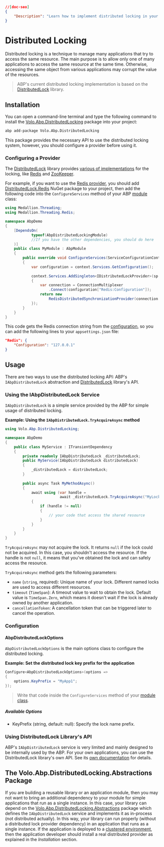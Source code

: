 ```json
//[doc-seo]
{
    "Description": "Learn how to implement distributed locking in your applications using ABP Framework, ensuring safe access to shared resources without conflicts."
}
```

# Distributed Locking
Distributed locking is a technique to manage many applications that try to access the same resource. The main purpose is to allow only one of many applications to access the same resource at the same time. Otherwise, accessing the same object from various applications may corrupt the value of the resources. 

> ABP's current distributed locking implementation is based on the [DistributedLock](https://github.com/madelson/DistributedLock) library.

## Installation

You can open a command-line terminal and type the following command to install the [Volo.Abp.DistributedLocking](https://www.nuget.org/packages/Volo.Abp.DistributedLocking) package into your project:

````bash
abp add-package Volo.Abp.DistributedLocking
````

This package provides the necessary API to use the distributed locking system, however, you should configure a provider before using it.

### Configuring a Provider

The [DistributedLock](https://github.com/madelson/DistributedLock) library provides [various of implementations](https://github.com/madelson/DistributedLock#implementations) for the locking, like [Redis](https://github.com/madelson/DistributedLock/blob/master/docs/DistributedLock.Redis.md) and [ZooKeeper](https://github.com/madelson/DistributedLock/blob/master/docs/DistributedLock.ZooKeeper.md).

For example, if you want to use the [Redis provider](https://github.com/madelson/DistributedLock/blob/master/docs/DistributedLock.Redis.md), you should add [DistributedLock.Redis](https://www.nuget.org/packages/DistributedLock.Redis) NuGet package to your project, then add the following code into the `ConfigureServices` method of your ABP [module](../architecture/modularity/basics.md) class:

````csharp
using Medallion.Threading;
using Medallion.Threading.Redis;

namespace AbpDemo
{
    [DependsOn(
            typeof(AbpDistributedLockingModule)
            //If you have the other dependencies, you should do here
    )]
    public class MyModule : AbpModule
    {
        public override void ConfigureServices(ServiceConfigurationContext context)
        {
            var configuration = context.Services.GetConfiguration();
        
            context.Services.AddSingleton<IDistributedLockProvider>(sp =>
            {
                var connection = ConnectionMultiplexer
                    .Connect(configuration["Redis:Configuration"]);
                return new 
                    RedisDistributedSynchronizationProvider(connection.GetDatabase());
            });
        }
    }
}
````

This code gets the Redis connection string from the [configuration](../fundamentals/configuration.md), so you can add the following lines to your `appsettings.json` file:

````json
"Redis": {
    "Configuration": "127.0.0.1"
}
````

## Usage

There are two ways to use the distributed locking API: ABP's `IAbpDistributedLock` abstraction and [DistributedLock](https://github.com/madelson/DistributedLock) library's API.

### Using the IAbpDistributedLock Service

`IAbpDistributedLock` is a simple service provided by the ABP for simple usage of distributed locking.

**Example: Using the `IAbpDistributedLock.TryAcquireAsync` method**

````csharp
using Volo.Abp.DistributedLocking; 

namespace AbpDemo
{
    public class MyService : ITransientDependency
    {
        private readonly IAbpDistributedLock _distributedLock;
		public MyService(IAbpDistributedLock distributedLock)
        {
            _distributedLock = distributedLock;
        }
        
        public async Task MyMethodAsync()
        {
            await using (var handle = 
                         await _distributedLock.TryAcquireAsync("MyLockName"))
            {
                if (handle != null)
                {
                    // your code that access the shared resource
                }
            }   
        }
    }
}
````

`TryAcquireAsync` may not acquire the lock. It returns `null` if the lock could not be acquired. In this case, you shouldn't access the resource. If the handle is not `null`, it means that you've obtained the lock and can safely access the resource.

`TryAcquireAsync` method gets the following parameters:

* `name` (`string`, required): Unique name of your lock. Different named locks are used to access different resources.
* `timeout` (`TimeSpan`): A timeout value to wait to obtain the lock. Default value is `TimeSpan.Zero`, which means it doesn't wait if the lock is already owned by another application.
* `cancellationToken`: A cancellation token that can be triggered later to cancel the operation.

### Configuration

#### AbpDistributedLockOptions

`AbpDistributedLockOptions` is the main options class to configure the distributed locking.

**Example: Set the distributed lock key prefix for the application**

```csharp
Configure<AbpDistributedLockOptions>(options =>
{
    options.KeyPrefix = "MyApp1";
});
```

> Write that code inside the `ConfigureServices` method of your [module class](../architecture/modularity/basics.md).

##### Available Options

* KeyPrefix (string, default: null): Specify the lock name prefix.

### Using DistributedLock Library's API

ABP's `IAbpDistributedLock` service is very limited and mainly designed to be internally used by the ABP. For your own applications, you can use the DistributedLock library's own API. See its [own documentation](https://github.com/madelson/DistributedLock) for details.

## The Volo.Abp.DistributedLocking.Abstractions Package

If you are building a reusable library or an application module, then you may not want to bring an additional dependency to your module for simple applications that run as a single instance. In this case, your library can depend on the [Volo.Abp.DistributedLocking.Abstractions](https://nuget.org/packages/Volo.Abp.DistributedLocking.Abstractions) package which defines the `IAbpDistributedLock` service and implements it as in-process (not distributed actually). In this way, your library can run properly (without a distributed lock provider dependency) in an application that runs as a single instance. If the application is deployed to a [clustered environment](../../deployment/clustered-environment.md), then the application developer should install a real distributed provider as explained in the *Installation* section.
